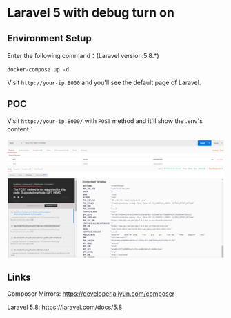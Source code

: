 # Laravel 5 with debug turn on

## Environment Setup

Enter the following command：(Laravel version:5.8.*)

```
docker-compose up -d
```

Visit `http://your-ip:8000` and you'll see the default page of Laravel.

## POC

Visit `http://your-ip:8000/` with `POST` method and it'll show the .env's content：

![](1.png)

## Links

Composer Mirrors: https://developer.aliyun.com/composer

Laravel 5.8: https://laravel.com/docs/5.8

